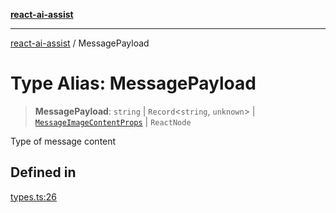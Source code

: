 [**react-ai-assist**](../README.md)

***

[react-ai-assist](../globals.md) / MessagePayload

# Type Alias: MessagePayload

> **MessagePayload**: `string` \| `Record`\<`string`, `unknown`\> \| [`MessageImageContentProps`](../interfaces/MessageImageContentProps.md) \| `ReactNode`

Type of message content

## Defined in

[types.ts:26](https://github.com/lixun910/ai-assistant/blob/3d3b9b0ad83cd6e8a6fa140c45b5cd7a1afa7cb8/src/types.ts#L26)
